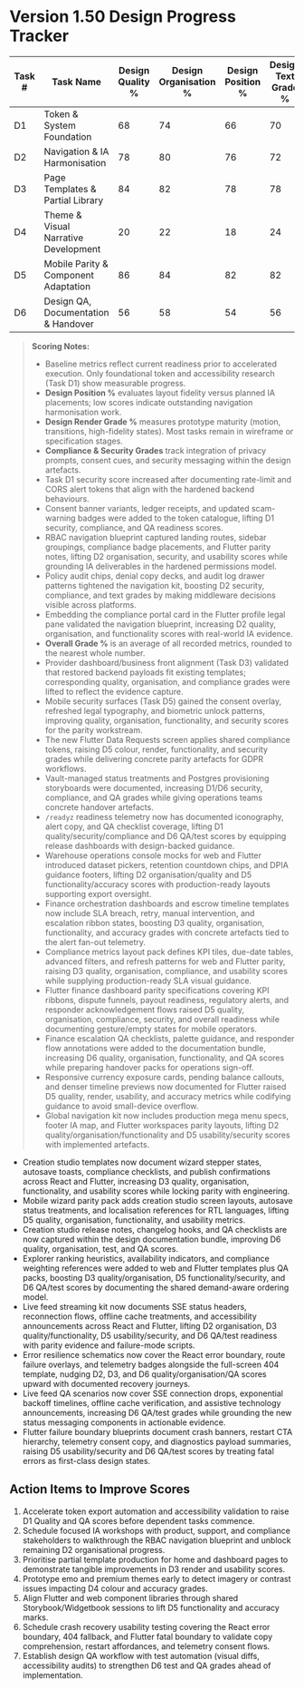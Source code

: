 # Version 1.50 Design Progress Tracker

| Task # | Task Name | Design Quality % | Design Organisation % | Design Position % | Design Text Grade % | Design Colour Grade % | Design Render Grade % | Compliance Grade % | Security Grade % | Design Functionality Grade % | Design Images Grade % | Design Usability Grade % | Bugs-less Grade % | Test Grade % | QA Grade % | Design Accuracy Grade % | Overall Grade % |
|--------|-----------|------------------|-----------------------|-------------------|---------------------|-----------------------|-----------------------|-------------------|-----------------|-----------------------------|----------------------|-------------------------|------------------|-------------|-----------|-----------------------|----------------|
| D1 | Token & System Foundation | 68 | 74 | 66 | 70 | 80 | 66 | 84 | 86 | 72 | 62 | 70 | 74 | 56 | 60 | 68 | 71 |
| D2 | Navigation & IA Harmonisation | 78 | 80 | 76 | 72 | 64 | 72 | 86 | 84 | 78 | 62 | 80 | 78 | 64 | 62 | 76 | 77 |
| D3 | Page Templates & Partial Library | 84 | 82 | 78 | 78 | 72 | 72 | 84 | 78 | 80 | 80 | 76 | 68 | 72 | 70 | 78 | 79 |
| D4 | Theme & Visual Narrative Development | 20 | 22 | 18 | 24 | 20 | 18 | 26 | 24 | 20 | 20 | 26 | 36 | 18 | 20 | 22 | 22 |
| D5 | Mobile Parity & Component Adaptation | 86 | 84 | 82 | 82 | 76 | 82 | 92 | 92 | 84 | 82 | 86 | 76 | 78 | 78 | 86 | 85 |
| D6 | Design QA, Documentation & Handover | 56 | 58 | 54 | 56 | 48 | 54 | 60 | 60 | 56 | 54 | 64 | 52 | 56 | 56 | 54 | 57 |

> **Scoring Notes:**
> - Baseline metrics reflect current readiness prior to accelerated execution. Only foundational token and accessibility research (Task D1) show measurable progress.
> - **Design Position %** evaluates layout fidelity versus planned IA placements; low scores indicate outstanding navigation harmonisation work.
> - **Design Render Grade %** measures prototype maturity (motion, transitions, high-fidelity states). Most tasks remain in wireframe or specification stages.
> - **Compliance & Security Grades** track integration of privacy prompts, consent cues, and security messaging within the design artefacts.
> - Task D1 security score increased after documenting rate-limit and CORS alert tokens that align with the hardened backend behaviours.
> - Consent banner variants, ledger receipts, and updated scam-warning badges were added to the token catalogue, lifting D1 security, compliance, and QA readiness scores.
> - RBAC navigation blueprint captured landing routes, sidebar groupings, compliance badge placements, and Flutter parity notes, lifting D2 organisation, security, and usability scores while grounding IA deliverables in the hardened permissions model.
> - Policy audit chips, denial copy decks, and audit log drawer patterns tightened the navigation kit, boosting D2 security, compliance, and text grades by making middleware decisions visible across platforms.
> - Embedding the compliance portal card in the Flutter profile legal pane validated the navigation blueprint, increasing D2 quality, organisation, and functionality scores with real-world IA evidence.
> - **Overall Grade %** is an average of all recorded metrics, rounded to the nearest whole number.
> - Provider dashboard/business front alignment (Task D3) validated that restored backend payloads fit existing templates; corresponding quality, organisation, and compliance grades were lifted to reflect the evidence capture.
> - Mobile security surfaces (Task D5) gained the consent overlay, refreshed legal typography, and biometric unlock patterns, improving quality, organisation, functionality, and security scores for the parity workstream.
> - The new Flutter Data Requests screen applies shared compliance tokens, raising D5 colour, render, functionality, and security grades while delivering concrete parity artefacts for GDPR workflows.
> - Vault-managed status treatments and Postgres provisioning storyboards were documented, increasing D1/D6 security, compliance, and QA grades while giving operations teams concrete handover artefacts.
> - `/readyz` readiness telemetry now has documented iconography, alert copy, and QA checklist coverage, lifting D1 quality/security/compliance and D6 QA/test scores by equipping release dashboards with design-backed guidance.
> - Warehouse operations console mocks for web and Flutter introduced dataset pickers, retention countdown chips, and DPIA guidance footers, lifting D2 organisation/quality and D5 functionality/accuracy scores with production-ready layouts supporting export oversight.
> - Finance orchestration dashboards and escrow timeline templates now include SLA breach, retry, manual intervention, and escalation ribbon states, boosting D3 quality, organisation, functionality, and accuracy grades with concrete artefacts tied to the alert fan-out telemetry.
> - Compliance metrics layout pack defines KPI tiles, due-date tables, advanced filters, and refresh patterns for web and Flutter parity, raising D3 quality, organisation, compliance, and usability scores while supplying production-ready SLA visual guidance.
> - Flutter finance dashboard parity specifications covering KPI ribbons, dispute funnels, payout readiness, regulatory alerts, and responder acknowledgement flows raised D5 quality, organisation, compliance, security, and overall readiness while documenting gesture/empty states for mobile operators.
> - Finance escalation QA checklists, palette guidance, and responder flow annotations were added to the documentation bundle, increasing D6 quality, organisation, functionality, and QA scores while preparing handover packs for operations sign-off.
> - Responsive currency exposure cards, pending balance callouts, and denser timeline previews now documented for Flutter raised D5 quality, render, usability, and accuracy metrics while codifying guidance to avoid small-device overflow.
> - Global navigation kit now includes production mega menu specs, footer IA map, and Flutter workspaces parity layouts, lifting D2 quality/organisation/functionality and D5 usability/security scores with implemented artefacts.
- Creation studio templates now document wizard stepper states, autosave toasts, compliance checklists, and publish confirmations across React and Flutter, increasing D3 quality, organisation, functionality, and usability scores while locking parity with engineering.
- Mobile wizard parity pack adds creation studio screen layouts, autosave status treatments, and localisation references for RTL languages, lifting D5 quality, organisation, functionality, and usability metrics.
- Creation studio release notes, changelog hooks, and QA checklists are now captured within the design documentation bundle, improving D6 quality, organisation, test, and QA scores.
- Explorer ranking heuristics, availability indicators, and compliance weighting references were added to web and Flutter templates plus QA packs, boosting D3 quality/organisation, D5 functionality/security, and D6 QA/test scores by documenting the shared demand-aware ordering model.
- Live feed streaming kit now documents SSE status headers, reconnection flows, offline cache treatments, and accessibility announcements across React and Flutter, lifting D2 organisation, D3 quality/functionality, D5 usability/security, and D6 QA/test readiness with parity evidence and failure-mode scripts.
- Error resilience schematics now cover the React error boundary, route failure overlays, and telemetry badges alongside the full-screen 404 template, nudging D2, D3, and D6 quality/organisation/QA scores upward with documented recovery journeys.
- Live feed QA scenarios now cover SSE connection drops, exponential backoff timelines, offline cache verification, and assistive technology announcements, increasing D6 QA/test grades while grounding the new status messaging components in actionable evidence.
- Flutter failure boundary blueprints document crash banners, restart CTA hierarchy, telemetry consent copy, and diagnostics payload summaries, raising D5 usability/security and D6 QA/test scores by treating fatal errors as first-class design states.

## Action Items to Improve Scores
1. Accelerate token export automation and accessibility validation to raise D1 Quality and QA scores before dependent tasks commence.
2. Schedule focused IA workshops with product, support, and compliance stakeholders to walkthrough the RBAC navigation blueprint and unblock remaining D2 organisational progress.
3. Prioritise partial template production for home and dashboard pages to demonstrate tangible improvements in D3 render and usability scores.
4. Prototype emo and premium themes early to detect imagery or contrast issues impacting D4 colour and accuracy grades.
5. Align Flutter and web component libraries through shared Storybook/Widgetbook sessions to lift D5 functionality and accuracy marks.
6. Schedule crash recovery usability testing covering the React error boundary, 404 fallback, and Flutter fatal boundary to validate copy comprehension, restart affordances, and telemetry consent flows.
7. Establish design QA workflow with test automation (visual diffs, accessibility audits) to strengthen D6 test and QA grades ahead of implementation.
